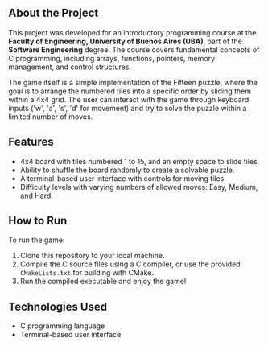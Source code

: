 ## About the Project

This project was developed for an introductory programming course at the **Faculty of Engineering, University of Buenos Aires (UBA)**, part of the **Software Engineering** degree. The course covers fundamental concepts of C programming, including arrays, functions, pointers, memory management, and control structures.

The game itself is a simple implementation of the Fifteen puzzle, where the goal is to arrange the numbered tiles into a specific order by sliding them within a 4x4 grid. The user can interact with the game through keyboard inputs ('w', 'a', 's', 'd' for movement) and try to solve the puzzle within a limited number of moves.

## Features

- 4x4 board with tiles numbered 1 to 15, and an empty space to slide tiles.
- Ability to shuffle the board randomly to create a solvable puzzle.
- A terminal-based user interface with controls for moving tiles.
- Difficulty levels with varying numbers of allowed moves: Easy, Medium, and Hard.

## How to Run

To run the game:

1. Clone this repository to your local machine.
2. Compile the C source files using a C compiler, or use the provided `CMakeLists.txt` for building with CMake.
3. Run the compiled executable and enjoy the game!

## Technologies Used

- C programming language
- Terminal-based user interface

